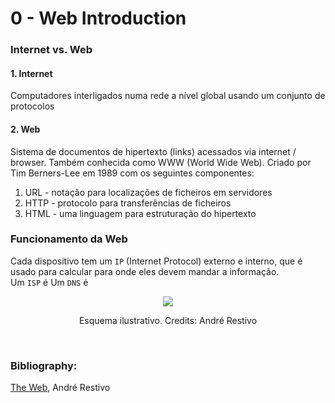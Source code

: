 # 0 - Web Introduction

### Internet vs. Web

#### 1. Internet
Computadores interligados numa rede a nível global usando um conjunto de protocolos

#### 2. Web
Sistema de documentos de hipertexto (links) acessados via internet / browser. Também conhecida como WWW (World Wide Web). Criado por Tim Berners-Lee em 1989 com os seguintes componentes:

1. URL - notação para localizações de ficheiros em servidores
2. HTTP - protocolo para transferências de ficheiros
3. HTML - uma linguagem para estruturação do hipertexto

### Funcionamento da Web

Cada dispositivo tem um `IP` (Internet Protocol) externo e interno, que é usado para calcular para onde eles devem mandar a informação. <br>
Um `ISP` é
Um `DNS` é

<p align = "center">
    <img src = "https://web.fe.up.pt/~arestivo/slides/assets/web/web6.svg">
</p>
<p align = "center" >Esquema ilustrativo. Credits: André Restivo</p>
<br>

### Bibliography:
[The Web](https://web.fe.up.pt/~arestivo/slides/?s=web#1), André Restivo